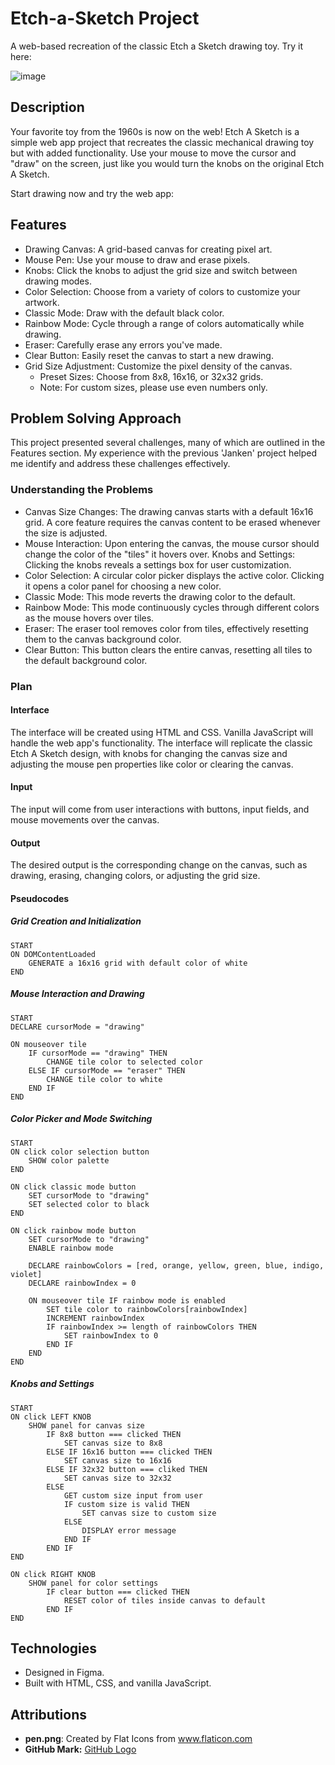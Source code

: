 # Etch-a-Sketch Project

A web-based recreation of the classic Etch a Sketch drawing toy. Try it here: 

![image](https://github.com/zen-pb/etch-a-sketch/assets/111935236/5ed37439-2411-47a9-b66b-101e57aadd4a)

## Description

Your favorite toy from the 1960s is now on the web! Etch A Sketch is a simple web app project that recreates the classic mechanical drawing toy but with added functionality. Use your mouse to move the cursor and "draw" on the screen, just like you would turn the knobs on the original Etch A Sketch.

Start drawing now and try the web app: 

## Features
- Drawing Canvas: A grid-based canvas for creating pixel art.
- Mouse Pen: Use your mouse to draw and erase pixels.
- Knobs: Click the knobs to adjust the grid size and switch between drawing modes.
- Color Selection: Choose from a variety of colors to customize your artwork.
- Classic Mode: Draw with the default black color.
- Rainbow Mode: Cycle through a range of colors automatically while drawing.
- Eraser: Carefully erase any errors you've made.
- Clear Button: Easily reset the canvas to start a new drawing.
- Grid Size Adjustment: Customize the pixel density of the canvas.
    - Preset Sizes: Choose from 8x8, 16x16, or 32x32 grids.
    - Note: For custom sizes, please use even numbers only.

## Problem Solving Approach

This project presented several challenges, many of which are outlined in the Features section. My experience with the previous 'Janken' project helped me identify and address these challenges effectively.

### Understanding the Problems

- Canvas Size Changes: The drawing canvas starts with a default 16x16 grid. A core feature requires the canvas content to be erased whenever the size is adjusted.
- Mouse Interaction: Upon entering the canvas, the mouse cursor should change the color of the "tiles" it hovers over.
Knobs and Settings: Clicking the knobs reveals a settings box for user customization.
- Color Selection: A circular color picker displays the active color. Clicking it opens a color panel for choosing a new color.
- Classic Mode: This mode reverts the drawing color to the default.
- Rainbow Mode: This mode continuously cycles through different colors as the mouse hovers over tiles.
- Eraser: The eraser tool removes color from tiles, effectively resetting them to the canvas background color.
- Clear Button: This button clears the entire canvas, resetting all tiles to the default background color.

### Plan

#### Interface

The interface will be created using HTML and CSS. Vanilla JavaScript will handle the web app's functionality. The interface will replicate the classic Etch A Sketch design, with knobs for changing the canvas size and adjusting the mouse pen properties like color or clearing the canvas.

#### Input

The input will come from user interactions with buttons, input fields, and mouse movements over the canvas.

#### Output

The desired output is the corresponding change on the canvas, such as drawing, erasing, changing colors, or adjusting the grid size.

#### Pseudocodes

##### Grid Creation and Initialization
```
START
ON DOMContentLoaded
    GENERATE a 16x16 grid with default color of white
END
```

##### Mouse Interaction and Drawing
```
START
DECLARE cursorMode = "drawing" 

ON mouseover tile
    IF cursorMode == "drawing" THEN
        CHANGE tile color to selected color
    ELSE IF cursorMode == "eraser" THEN
        CHANGE tile color to white 
    END IF
END
```

##### Color Picker and Mode Switching
```
START
ON click color selection button
    SHOW color palette
END

ON click classic mode button
    SET cursorMode to "drawing"
    SET selected color to black 
END

ON click rainbow mode button
    SET cursorMode to "drawing"
    ENABLE rainbow mode

    DECLARE rainbowColors = [red, orange, yellow, green, blue, indigo, violet]
    DECLARE rainbowIndex = 0

    ON mouseover tile IF rainbow mode is enabled
        SET tile color to rainbowColors[rainbowIndex]
        INCREMENT rainbowIndex
        IF rainbowIndex >= length of rainbowColors THEN
            SET rainbowIndex to 0 
        END IF
    END 
END
```

##### Knobs and Settings
```
START
ON click LEFT KNOB
    SHOW panel for canvas size
        IF 8x8 button === clicked THEN
            SET canvas size to 8x8
        ELSE IF 16x16 button === clicked THEN
            SET canvas size to 16x16
        ELSE IF 32x32 button === cliked THEN
            SET canvas size to 32x32
        ELSE
            GET custom size input from user
            IF custom size is valid THEN 
                SET canvas size to custom size
            ELSE
                DISPLAY error message 
            END IF
        END IF
END 

ON click RIGHT KNOB
    SHOW panel for color settings
        IF clear button === clicked THEN
            RESET color of tiles inside canvas to default
        END IF
END
```

## Technologies
- Designed in Figma.
- Built with HTML, CSS, and vanilla JavaScript.

## Attributions
- **pen.png**: Created by Flat Icons from www.flaticon.com
- **GitHub Mark:** [GitHub Logo](https://github.com/logos)
